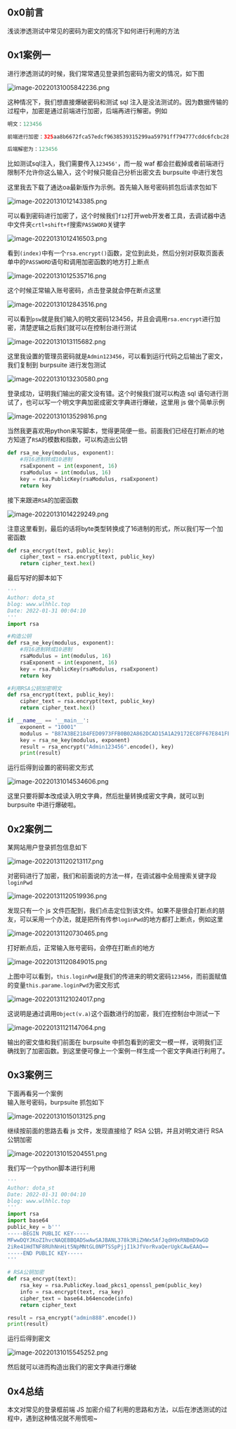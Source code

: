 0x0前言
-----

浅谈渗透测试中常见的密码为密文的情况下如何进行利用的方法

0x1案例一
------

进行渗透测试的时候，我们常常遇见登录抓包密码为密文的情况，如下图

![image-20220131005842236.png](https://shs3.b.qianxin.com/attack_forum/2022/01/attach-3cafe1d62fc62b28553daece450b902d1c5e3f42.png)

这种情况下，我们想直接爆破密码和测试 sql 注入是没法测试的。因为数据传输的过程中，加密是通过前端进行加密，后端再进行解密。例如

```php
明文：123456

前端进行加密：325aa8b6672fca57edcf9638539315299aa59791ff794777cddc6fcbc28cfd11d51652530b35fd107be11795b19ffebf095155e8f524774039053adb6ec3eeb9781eb24e10629645fa9a040f0cbc86ce7573528bb8b364ccaea4d58ec519f8a79888e689e84e948b7ffd8e213552e1bcefbe5187ffdede885f98549bb54e2b81

后端解密为：123456
```

比如测试sql注入，我们需要传入`123456'`，而一般 waf 都会拦截掉或者前端进行限制不允许你这么输入，这个时候只能自己分析出密文去 burpsuite 中进行发包

这里我去下载了通达oa最新版作为示例。首先输入账号密码抓包后请求包如下

![image-20220131012143385.png](https://shs3.b.qianxin.com/attack_forum/2022/01/attach-710ea512657591fa308e0af2b2fb80aea80af64d.png)

可以看到密码进行加密了，这个时候我们`f12`打开web开发者工具，去调试器中选中文件夹`crtl+shift+f`搜索`PASSWORD`关键字

![image-20220131012416503.png](https://shs3.b.qianxin.com/attack_forum/2022/01/attach-b34074a512541f18701c5be77ad7a037f365cffe.png)

看到`(index)`中有一个`rsa.encrypt()`函数，定位到此处，然后分别对获取页面表单中的`PASSWORD`语句和调用加密函数的地方打上断点

![image-20220131012535716.png](https://shs3.b.qianxin.com/attack_forum/2022/01/attach-ba90b1b3b5baa2f8d49e7923cc8a1000a0d382ec.png)

这个时候正常输入账号密码，点击登录就会停在断点这里

![image-20220131012843516.png](https://shs3.b.qianxin.com/attack_forum/2022/01/attach-85f44964ac0298630dffff3b283ab0283255533f.png)

可以看到`psw`就是我们输入的明文密码123456，并且会调用`rsa.encrypt`进行加密，清楚逻辑之后我们就可以在控制台进行测试

![image-20220131013115682.png](https://shs3.b.qianxin.com/attack_forum/2022/01/attach-2bd867c37b5fbca20431fb757ff779a94fa725a3.png)

这里我设置的管理员密码就是`Admin123456`，可以看到运行代码之后输出了密文，我们复制到 burpsuite 进行发包测试

![image-20220131013230580.png](https://shs3.b.qianxin.com/attack_forum/2022/01/attach-39d45a597b76e1e5beb75c92875cd539068a41bf.png)

登录成功，证明我们输出的密文没有错。这个时候我们就可以构造 sql 语句进行测试了，也可以写一个明文字典加密成密文字典进行爆破，这里用 js 做个简单示例

![image-20220131013529816.png](https://shs3.b.qianxin.com/attack_forum/2022/01/attach-8348c49aa8cf7592e20343484692c1982c682681.png)

当然我更喜欢用python来写脚本，觉得更简便一些。前面我们已经在打断点的地方知道了`RSA`的模数和指数，可以构造出公钥

```python
def rsa_ne_key(modulus, exponent):
    #将16进制转成10进制
    rsaExponent = int(exponent, 16)
    rsaModulus = int(modulus, 16)
    key = rsa.PublicKey(rsaModulus, rsaExponent)
    return key
```

接下来跟进`RSA`的加密函数

![image-20220131014229249.png](https://shs3.b.qianxin.com/attack_forum/2022/01/attach-53dea43617d79d7d3353666cd86d4af0ac249cb7.png)

注意这里看到，最后的话将byte类型转换成了16进制的形式，所以我们写一个加密函数

```python
def rsa_encrypt(text, public_key):
    cipher_text = rsa.encrypt(text, public_key)
    return cipher_text.hex()
```

最后写好的脚本如下

```python
'''
Author: dota_st
blog: www.wlhhlc.top
Date: 2022-01-31 00:04:10
'''
import rsa

#构造公钥
def rsa_ne_key(modulus, exponent):
    #将16进制转成10进制
    rsaModulus = int(modulus, 16)
    rsaExponent = int(exponent, 16)
    key = rsa.PublicKey(rsaModulus, rsaExponent)
    return key

#利用RSA公钥加密明文
def rsa_encrypt(text, public_key):
    cipher_text = rsa.encrypt(text, public_key)
    return cipher_text.hex()

if __name__ == '__main__':
    exponent = "10001"
    modulus = "B87A3BE2184FED0973FFB0B02A862DCAD15A1A29172EC8FF67E841FE26749A6AA04E48E9B02D963ED81DCE2B0086C034F7D47CCBACF8539C36B9445ABA5EF484F3CA32593762641B4C9683C79801D087198370D5719BB4E422FADAA4D883D13874DE67D8B6E883EBAACC53A8480F41EE8BE70D2F70BECF3CB7F1023D2C901CC3"
    key = rsa_ne_key(modulus, exponent)
    result = rsa_encrypt("Admin123456".encode(), key)
    print(result)
```

运行后得到设置的密码密文形式

![image-20220131014534606.png](https://shs3.b.qianxin.com/attack_forum/2022/01/attach-5f519621842a05ea90717a22d89591bb7be5c4d6.png)

这里只要将脚本改成读入明文字典，然后批量转换成密文字典，就可以到 burpsuite 中进行爆破啦。

0x2案例二
------

某网站用户登录抓包信息如下

![image-20220131120213117.png](https://shs3.b.qianxin.com/attack_forum/2022/01/attach-19fbaf7b46cbfd8f0c9efbb4bc642ee8a6c9e2c3.png)

对密码进行了加密，我们和前面说的方法一样，在调试器中全局搜索关键字段`loginPwd`

![image-20220131120519936.png](https://shs3.b.qianxin.com/attack_forum/2022/01/attach-a4cd0045fba3c6bf6c430b5d90127443c6850f31.png)

发现只有一个 js 文件匹配到，我们点击定位到该文件。如果不是很会打断点的朋友，可以采用一个办法，就是把所有传参`loginPwd`的地方都打上断点，例如这里

![image-20220131120730465.png](https://shs3.b.qianxin.com/attack_forum/2022/01/attach-1a31514789a861c05262f165879a1cdb0437677a.png)

打好断点后，正常输入账号密码，会停在打断点的地方

![image-20220131120849015.png](https://shs3.b.qianxin.com/attack_forum/2022/01/attach-2e2aee032af9796b779662cba9d623c0238514b2.png)

上图中可以看到，`this.loginPwd`是我们的传进来的明文密码`123456`，而前面赋值的变量`this.parame.loginPwd`为密文形式

![image-20220131121024017.png](https://shs3.b.qianxin.com/attack_forum/2022/01/attach-df5029d265771a0bc735f48b94d68a285cf10c9a.png)

这说明是通过调用`Object(v.a)`这个函数进行的加密，我们在控制台中测试一下

![image-20220131121147064.png](https://shs3.b.qianxin.com/attack_forum/2022/01/attach-dee825217075337a83c5b6e6dcab2bf25365ffff.png)

输出的密文值和我们前面在 burpsuite 中抓包看到的密文一模一样，说明我们正确找到了加密函数。到这里便可像上一个案例一样生成一个密文字典进行利用了。

0x3案例三
------

下面再看另一个案例  
输入账号密码，burpsuite 抓包如下

![image-20220131015013125.png](https://shs3.b.qianxin.com/attack_forum/2022/01/attach-a8ed6802023a20631bc38065fb463e010c4261be.png)

继续按前面的思路去看 js 文件，发现直接给了 RSA 公钥，并且对明文进行 RSA 公钥加密

![image-20220131015204551.png](https://shs3.b.qianxin.com/attack_forum/2022/01/attach-af457d6c4ffe47f929350950c44138446a0a06fd.png)

我们写一个python脚本进行利用

```python
'''
Author: dota_st
Date: 2022-01-31 00:04:10
blog: www.wlhhlc.top
'''
import rsa
import base64
public_key = b'''
-----BEGIN PUBLIC KEY-----
MFwwDQYJKoZIhvcNAQEBBQADSwAwSAJBANL378k3RiZHWx5AfJqdH9xRNBmD9wGD
2iRe41HdTNF8RUhNnHit5NpMNtGL0NPTSSpPjjI1kJfVorRvaQerUgkCAwEAAQ==
-----END PUBLIC KEY-----
'''

# RSA公钥加密
def rsa_encrypt(text):
    rsa_key = rsa.PublicKey.load_pkcs1_openssl_pem(public_key)
    info = rsa.encrypt(text, rsa_key)
    cipher_text = base64.b64encode(info)
    return cipher_text

result = rsa_encrypt("admin888".encode())
print(result)
```

运行后得到密文

![image-20220131015545252.png](https://shs3.b.qianxin.com/attack_forum/2022/01/attach-d929f9d5b05c87bda13c786a65c09a8d1c55655b.png)

然后就可以进而构造出我们的密文字典进行爆破

0x4总结
-----

本文对常见的登录框前端 JS 加密介绍了利用的思路和方法，以后在渗透测试的过程中，遇到这种情况就不用慌啦~